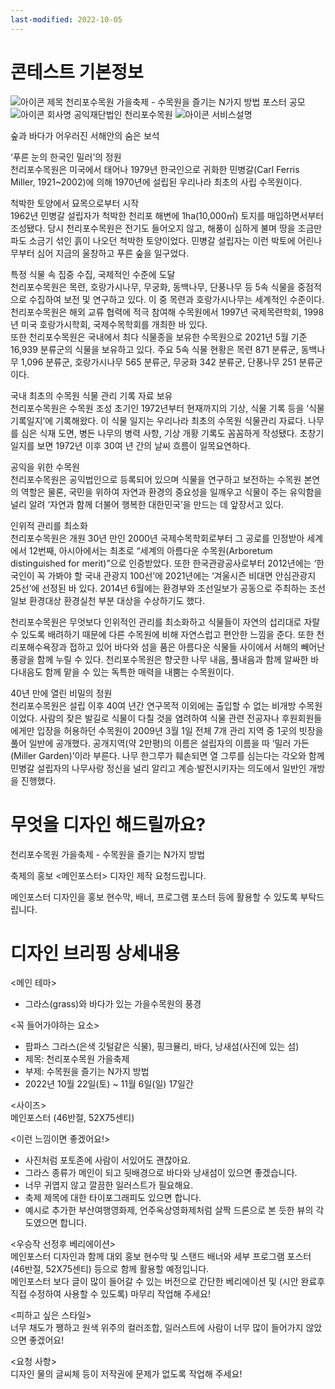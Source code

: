 ```yaml
---
last-modified: 2022-10-05
---
```

# 콘테스트 기본정보
![아이콘](https://cdn.loud.kr/prod/LOUD_IMG/contest_list/icon_arrow_r.png) 제목 천리포수목원 가을축제 - 수목원을 즐기는 N가지 방법 포스터 공모
![아이콘](https://cdn.loud.kr/prod/LOUD_IMG/contest_list/icon_arrow_r.png) 회사명 공익재단법인 천리포수목원
![아이콘](https://cdn.loud.kr/prod/LOUD_IMG/contest_list/icon_arrow_r.png) 서비스설명

숲과 바다가 어우러진 서해안의 숨은 보석  
  
‘푸른 눈의 한국인 밀러’의 정원  
천리포수목원은 미국에서 태어나 1979년 한국인으로 귀화한 민병갈(Carl Ferris Miller, 1921~2002)에 의해 1970년에 설립된 우리나라 최초의 사립 수목원이다.  
  
척박한 토양에서 묘목으로부터 시작  
1962년 민병갈 설립자가 척박한 천리포 해변에 1ha(10,000㎡) 토지를 매입하면서부터 조성됐다. 당시 천리포수목원은 전기도 들어오지 않고, 해풍이 심하게 불며 땅을 조금만 파도 소금기 섞인 흙이 나오던 척박한 토양이었다. 민병갈 설립자는 이런 박토에 어린나무부터 심어 지금의 울창하고 푸른 숲을 일구었다.  
  
특정 식물 속 집중 수집, 국제적인 수준에 도달  
천리포수목원은 목련, 호랑가시나무, 무궁화, 동백나무, 단풍나무 등 5속 식물을 중점적으로 수집하여 보전 및 연구하고 있다. 이 중 목련과 호랑가시나무는 세계적인 수준이다. 천리포수목원은 해외 교류 협력에 적극 참여해 수목원에서 1997년 국제목련학회, 1998년 미국 호랑가시학회, 국제수목학회를 개최한 바 있다.  
또한 천리포수목원은 국내에서 최다 식물종을 보유한 수목원으로 2021년 5월 기준 16,939 분류군의 식물을 보유하고 있다. 주요 5속 식물 현황은 목련 871 분류군, 동백나무 1,096 분류군, 호랑가시나무 565 분류군, 무궁화 342 분류군, 단풍나무 251 분류군이다.  
  
국내 최초의 수목원 식물 관리 기록 자료 보유  
천리포수목원은 수목원 조성 초기인 1972년부터 현재까지의 기상, 식물 기록 등을 ‘식물기록일지’에 기록해왔다. 이 식물 일지는 우리나라 최초의 수목원 식물관리 자료다. 나무를 심은 식재 도면, 병든 나무의 병력 사항, 기상 개황 기록도 꼼꼼하게 작성됐다. 초창기 일지를 보면 1972년 이후 30여 년 간의 날씨 흐름이 일목요연하다.  
  
공익을 위한 수목원  
천리포수목원은 공익법인으로 등록되어 있으며 식물을 연구하고 보전하는 수목원 본연의 역할은 물론, 국민을 위하여 자연과 환경의 중요성을 일깨우고 식물이 주는 유익함을 널리 알려 ‘자연과 함께 더불어 행복한 대한민국’을 만드는 데 앞장서고 있다.  
  
인위적 관리를 최소화  
천리포수목원은 개원 30년 만인 2000년 국제수목학회로부터 그 공로를 인정받아 세계에서 12번째, 아시아에서는 최초로 “세계의 아름다운 수목원(Arboretum distinguished for merit)”으로 인증받았다. 또한 한국관광공사로부터 2012년에는 ‘한국인이 꼭 가봐야 할 국내 관광지 100선’에 2021년에는 ‘겨울시즌 비대면 안심관광지 25선’에 선정된 바 있다. 2014년 6월에는 환경부와 조선일보가 공동으로 주최하는 조선일보 환경대상 환경실천 부분 대상을 수상하기도 했다.  
  
천리포수목원은 무엇보다 인위적인 관리를 최소화하고 식물들이 자연의 섭리대로 자랄 수 있도록 배려하기 때문에 다른 수목원에 비해 자연스럽고 편안한 느낌을 준다. 또한 천리포해수욕장과 접하고 있어 바다와 섬을 품은 아름다운 식물들 사이에서 서해의 빼어난 풍광을 함께 누릴 수 있다. 천리포수목원은 향긋한 나무 내음, 풀내음과 함께 알싸한 바다내음도 함께 맡을 수 있는 독특한 매력을 내뿜는 수목원이다.  
  
40년 만에 열린 비밀의 정원  
천리포수목원은 설립 이후 40여 년간 연구목적 이외에는 출입할 수 없는 비개방 수목원이었다. 사람의 잦은 발길로 식물이 다칠 것을 염려하여 식물 관련 전공자나 후원회원들에게만 입장을 허용하던 수목원이 2009년 3월 1일 전체 7개 관리 지역 중 1곳의 빗장을 풀어 일반에 공개했다. 공개지역(약 2만평)의 이름은 설립자의 이름을 따 ‘밀러 가든(Miller Garden)’이라 부른다. 나무 한그루가 훼손되면 열 그루를 심는다는 각오와 함께 민병갈 설립자의 나무사랑 정신을 널리 알리고 계승·발전시키자는 의도에서 일반인 개방을 진행했다.

# 무엇을 디자인 해드릴까요?
천리포수목원 가을축제 - 수목원을 즐기는 N가지 방법  
  
축제의 홍보 <메인포스터> 디자인 제작 요청드립니다.  
  
메인포스터 디자인을 홍보 현수막, 배너, 프로그램 포스터 등에 활용할 수 있도록 부탁드립니다.

# 디자인 브리핑 상세내용
<메인 테마>  
- 그라스(grass)와 바다가 있는 가을수목원의 풍경  
  
<꼭 들어가야하는 요소>  
- 팜파스 그라스(은색 깃털같은 식물), 핑크뮬리, 바다, 낭새섬(사진에 있는 섬)  
- 제목: 천리포수목원 가을축제  
- 부제: 수목원을 즐기는 N가지 방법  
- 2022년 10월 22일(토) ~ 11월 6일(일) 17일간  
  
<사이즈>  
메인포스터 (46반절, 52X75센티)  
  
<이런 느낌이면 좋겠어요!>  
- 사진처럼 포토존에 사람이 서있어도 괜찮아요.  
- 그라스 종류가 메인이 되고 뒷배경으로 바다와 낭새섬이 있으면 좋겠습니다.  
- 너무 귀엽지 않고 깔끔한 일러스트가 필요해요.  
- 축제 제목에 대한 타이포그래피도 있으면 합니다.  
- 예시로 추가한 부산여행영화제, 언주옥상영화제처럼 살짝 드론으로 본 듯한 뷰의 각도였으면 합니다.  
  
<우승작 선정후 베리에이션>  
메인포스터 디자인과 함께 대외 홍보 현수막 및 스탠드 배너와 세부 프로그램 포스터 (46반절, 52X75센티) 등으로 함께 활용할 예정입니다.  
메인포스터 보다 글이 많이 들어갈 수 있는 버전으로 간단한 베리에이션 및 (시안 완료후 직접 수정하여 사용할 수 있도록) 마무리 작업해 주세요!  
  
<피하고 싶은 스타일>  
너무 채도가 쨍하고 원색 위주의 컬러조합, 일러스트에 사람이 너무 많이 들어가지 않았으면 좋겠어요!  
  
<요청 사항>  
디자인 물의 글씨체 등이 저작권에 문제가 없도록 작업해 주세요!